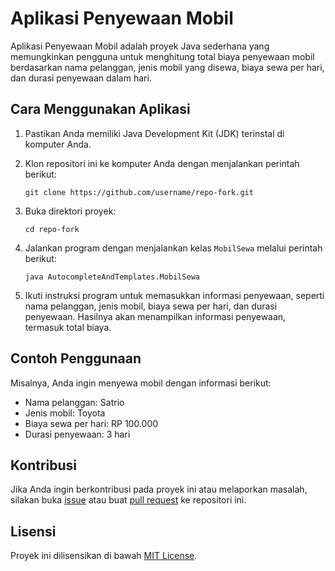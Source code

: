 # Aplikasi Penyewaan Mobil

Aplikasi Penyewaan Mobil adalah proyek Java sederhana yang memungkinkan pengguna untuk menghitung total biaya penyewaan mobil berdasarkan nama pelanggan, jenis mobil yang disewa, biaya sewa per hari, dan durasi penyewaan dalam hari.

## Cara Menggunakan Aplikasi

1. Pastikan Anda memiliki Java Development Kit (JDK) terinstal di komputer Anda.
2. Klon repositori ini ke komputer Anda dengan menjalankan perintah berikut:

    ```shell
    git clone https://github.com/username/repo-fork.git
    ```

3. Buka direktori proyek:

    ```shell
    cd repo-fork
    ```

4. Jalankan program dengan menjalankan kelas `MobilSewa` melalui perintah berikut:

    ```shell
    java AutocompleteAndTemplates.MobilSewa
    ```

5. Ikuti instruksi program untuk memasukkan informasi penyewaan, seperti nama pelanggan, jenis mobil, biaya sewa per hari, dan durasi penyewaan. Hasilnya akan menampilkan informasi penyewaan, termasuk total biaya.

## Contoh Penggunaan

Misalnya, Anda ingin menyewa mobil dengan informasi berikut:
- Nama pelanggan: Satrio
- Jenis mobil: Toyota
- Biaya sewa per hari: RP 100.000
- Durasi penyewaan: 3 hari

## Kontribusi

Jika Anda ingin berkontribusi pada proyek ini atau melaporkan masalah, silakan buka [issue](https://github.com/username/repo-fork/issues) atau buat [pull request](https://github.com/username/repo-fork/pulls) ke repositori ini.

## Lisensi

Proyek ini dilisensikan di bawah [MIT License](LICENSE).

